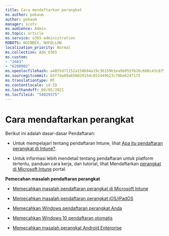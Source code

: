 ```yaml
---
title: Cara mendaftarkan perangkat
ms.author: pebaum
author: pebaum
manager: scotv
ms.audience: Admin
ms.topic: article
ms.service: o365-administration
ROBOTS: NOINDEX, NOFOLLOW
localization_priority: Normal
ms.collection: Adm_O365
ms.custom:
- "2683"
- "6200002"
ms.openlocfilehash: a4855d71152a158b94a19c36159b1ea9b055f626c680c43c875de1f258329c96
ms.sourcegitcommit: b5f7da89a650d2915dc652449623c78be6247175
ms.translationtype: MT
ms.contentlocale: id-ID
ms.lasthandoff: 08/05/2021
ms.locfileid: "54029375"
---
```

# <a name="how-to-enroll-devices"></a>Cara mendaftarkan perangkat

Berikut ini adalah dasar-dasar Pendaftaran:

- Untuk mempelajari tentang pendaftaran Intune, lihat [Apa itu pendaftaran perangkat di Intune?](https://docs.microsoft.com/mem/intune/enrollment/device-enrollment).

- Untuk informasi lebih mendetail tentang pendaftaran untuk platform tertentu, panduan cara kerja, dan tutorial, lihat Mendaftarkan [perangkat di Microsoft Intune](https://docs.microsoft.com/mem/intune/enrollment/) portal.

**Pemecahan masalah pendaftaran perangkat**

- [Memecahkan masalah pendaftaran perangkat di Microsoft Intune](https://docs.microsoft.com/mem/intune/enrollment/troubleshoot-device-enrollment-in-intune)

- [Memecahkan masalah pendaftaran perangkat iOS/iPadOS](https://docs.microsoft.com/mem/intune/enrollment/troubleshoot-ios-enrollment-errors)

- [Memecahkan Windows pendaftaran perangkat Anda](https://docs.microsoft.com/mem/intune/enrollment/troubleshoot-windows-enrollment-errors)

- [Memecahkan Windows 10 pendaftaran otomatis](https://docs.microsoft.com/mem/intune/enrollment/troubleshoot-windows-auto-enrollment)

- [Memecahkan masalah perangkat Android Enterprise](https://docs.microsoft.com/mem/intune/enrollment/troubleshoot-android-enrollment)


